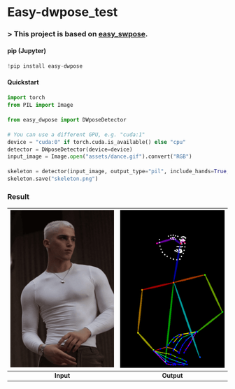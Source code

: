 # Easy-dwpose_test
### > This project is based on [easy_swpose](https://github.com/carpedm20/easy_dwpose?tab=readme-ov-file).
#### pip (Jupyter)
```py
!pip install easy-dwpose
```
#### Quickstart
```py
import torch
from PIL import Image

from easy_dwpose import DWposeDetector

# You can use a different GPU, e.g. "cuda:1"
device = "cuda:0" if torch.cuda.is_available() else "cpu"
detector = DWposeDetector(device=device)
input_image = Image.open("assets/dance.gif").convert("RGB")

skeleton = detector(input_image, output_type="pil", include_hands=True, include_face=True)
skeleton.save("skeleton.png")
```

### Result
| ![](pose.png) | ![](skeletons.png) |
|:--------------:|:--------------:|
| **Input** | **Output** |


